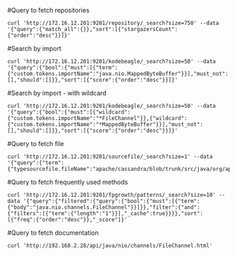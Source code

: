 #Query to fetch repositories

```
curl 'http://172.16.12.201:9201/repository/_search?size=750' --data '{"query":{"match_all":{}},"sort":[{"stargazersCount":{"order":"desc"}}]}'
```

#Search by import

```
curl 'http://172.16.12.201:9201/kodebeagle/_search?size=50' --data '{"query":{"bool":{"must":[{"term":{"custom.tokens.importName":"java.nio.MappedByteBuffer"}}],"must_not":[],"should":[]}},"sort":[{"score":{"order":"desc"}}]}'
```

#Search by import - with wildcard

```
curl 'http://172.16.12.201:9201/kodebeagle/_search?size=50' --data '{"query":{"bool":{"must":[{"wildcard":{"custom.tokens.importName":"*FileChannel"}},{"wildcard":{"custom.tokens.importName":"*MappedByteBuffer"}}],"must_not":[],"should":[]}},"sort":[{"score":{"order":"desc"}}]}'
```

#Query to fetch file

```
curl 'http://172.16.12.201:9201/sourcefile/_search?size=1' --data '{"query":{"term":{"typesourcefile.fileName":"apache/cassandra/blob/trunk/src/java/org/apache/cassandra/db/commitlog/CommitLogSegment.java"}}}'
```

#Query to fetch frequently used methods

```
curl 'http://172.16.12.201:9201/fpgrowth/patterns/_search?size=10' --data '{"query":{"filtered":{"query":{"bool":{"must":[{"term":{"body":"java.nio.channels.FileChannel"}}]}},"filter":{"and":{"filters":[{"term":{"length":"1"}}],"_cache":true}}}},"sort":[{"freq":{"order":"desc"}},"_score"]}'
```

#Query to fetch documentation

```
curl 'http://192.168.2.28/api/java/nio/channels/FileChannel.html'
```
